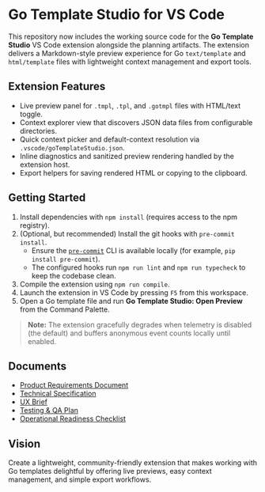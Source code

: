 # Go Template Studio for VS Code

This repository now includes the working source code for the **Go Template Studio** VS Code extension alongside the planning artifacts. The extension delivers a Markdown-style preview experience for Go `text/template` and `html/template` files with lightweight context management and export tools.

## Extension Features
- Live preview panel for `.tmpl`, `.tpl`, and `.gotmpl` files with HTML/text toggle.
- Context explorer view that discovers JSON data files from configurable directories.
- Quick context picker and default-context resolution via `.vscode/goTemplateStudio.json`.
- Inline diagnostics and sanitized preview rendering handled by the extension host.
- Export helpers for saving rendered HTML or copying to the clipboard.

## Getting Started
1. Install dependencies with `npm install` (requires access to the npm registry).
2. (Optional, but recommended) Install the git hooks with `pre-commit install`.
   - Ensure the [`pre-commit`](https://pre-commit.com/) CLI is available locally (for example, `pip install pre-commit`).
   - The configured hooks run `npm run lint` and `npm run typecheck` to keep the codebase clean.
3. Compile the extension using `npm run compile`.
4. Launch the extension in VS Code by pressing `F5` from this workspace.
5. Open a Go template file and run **Go Template Studio: Open Preview** from the Command Palette.

> **Note:** The extension gracefully degrades when telemetry is disabled (the default) and buffers anonymous event counts locally until enabled.

## Documents
- [Product Requirements Document](PRD.md)
- [Technical Specification](technical_spec.md)
- [UX Brief](ux_brief.md)
- [Testing & QA Plan](testing_plan.md)
- [Operational Readiness Checklist](operational_readiness.md)

## Vision
Create a lightweight, community-friendly extension that makes working with Go templates delightful by offering live previews, easy context management, and simple export workflows.
